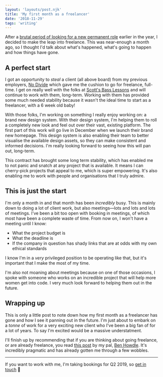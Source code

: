 ```yaml
---
layout: 'layouts/post.njk'
title: 'My first month as a freelancer'
date: '2018-11-29'
tags: 'writing'
---
```


After a [brutal period of looking for a new permanent role](/notes/43/) earlier in the year, I decided to make the leap into freelance. This was near-enough a month ago, so I thought I'd talk about what's happened, what's going to happen and how things have gone.

## A perfect start

I got an opportunity to _steal_ a client (all above board) from my previous employers, [No Divide](http://nodividestudio.com) which gave me the cushion to go for freelance, full-time. I get on really well with the folks at [Scott's Bass Lessons](https://scottsbasslessons.com) and will continue to work with them, long-term. Working with them has provided some much needed stability because it wasn't the ideal time to start as a freelancer, with a 6 week old baby! 

With those folks, I'm working on something I really enjoy working on: a brand new design system. With their design system, I'm helping them to roll a completely new look and feel out over their vast, existing platform. The first part of this work will go live in December when we launch their brand new homepage. This design system is also enabling their team to better visualise the available design assets, so they can make consistent and informed decisions. I'm really looking forward to seeing how this will pan out, long-term.

This contract has brought some long term stability, which has enabled me to not panic and snatch at any project that is available. It means I can cherry-pick projects that appeal to me, which is super empowering. It's also enabling me to work with people and organisations that I truly admire.

## This is just the start

I'm only a month in and that month has been _incredibly_ busy. This is mainly down to doing a lot of client work, but also meetings—lots and lots and lots of meetings. I've been a bit too open with booking in meetings, of which most have been a complete waste of time. From now on, I won't have a meeting until I know:

- What the project budget is
- What the deadline is
- If the company in question has shady links that are at odds with my own ethical standards

I know I'm in a *very* privileged position to be operating like that, but it's important that I make the most of my time.

I'm also not moaning about meetings because on one of those occasions, I spoke with someone who works on an incredible project that will help more women get into code. I very much look forward to helping them out in the future.

## Wrapping up

This is only a little post to note down how my first month as a freelancer has gone and how I see it panning out in the future. I'm just about to embark on a _tonne_ of work for a very exciting new client who I've been a big fan of for a lot of years. To say I'm excited would be a massive understatment.

I'll finish up by recommending that if you are thinking about going freelance, or are already freelance, you read [this post](https://medium.com/@benhowdle/how-to-avoid-being-a-bad-contract-developer-7c0e4ba8a137) by my pal, [Ben Howdle](https://twitter.com/ben_howdle). It's incredibly pragmatic and has already gotten me through a few wobbles. 

---

If you want to work with me, I'm taking bookings for Q2 2019, so [get in touch](mailto:me@andy-bell.design) 🚀
